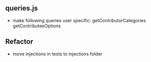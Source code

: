 ## queries.js

- make following queries user specific:
  getContributorCategories
  getContributeeOptions

## Refactor

- move injections in tests to injections folder
